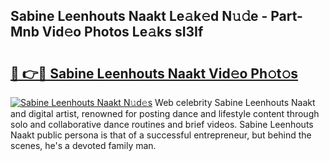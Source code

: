 ## Sabine Leenhouts Naakt Le𝚊k𝚎d N𝚞𝚍e - Part-Mnb Vid𝚎o Photos Le𝚊ks sI3If

# <h2><a href="http://fb2u4kc.evod.top/?m=Sabine+Leenhouts+Naakt">🔗 👉🔴 Sabine Leenhouts Naakt Vid𝚎o Ph𝚘t𝚘s</a></h2>

[![Sabine Leenhouts Naakt N𝚞d𝚎s](https://i.imgur.com/8V9OHl7.gif)](http://fb2u4kc.evod.top/?m=Sabine+Leenhouts+Naakt)
Web celebrity Sabine Leenhouts Naakt and digital artist, renowned for posting dance and lifestyle content through solo and collaborative dance routines and brief videos. Sabine Leenhouts Naakt public persona is that of a successful entrepreneur, but behind the scenes, he's a devoted family man. 
